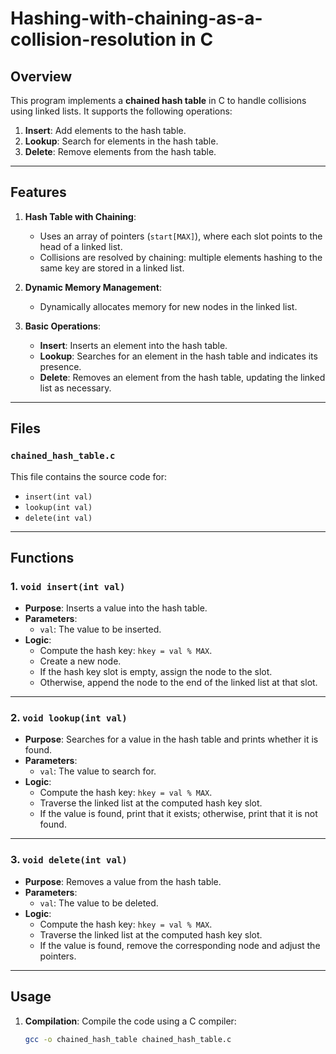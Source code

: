 # Hashing-with-chaining-as-a-collision-resolution in C

## Overview
This program implements a **chained hash table** in C to handle collisions using linked lists. It supports the following operations:
1. **Insert**: Add elements to the hash table.
2. **Lookup**: Search for elements in the hash table.
3. **Delete**: Remove elements from the hash table.

---

## Features

1. **Hash Table with Chaining**:  
   - Uses an array of pointers (`start[MAX]`), where each slot points to the head of a linked list.
   - Collisions are resolved by chaining: multiple elements hashing to the same key are stored in a linked list.

2. **Dynamic Memory Management**:  
   - Dynamically allocates memory for new nodes in the linked list.

3. **Basic Operations**:  
   - **Insert**: Inserts an element into the hash table.
   - **Lookup**: Searches for an element in the hash table and indicates its presence.
   - **Delete**: Removes an element from the hash table, updating the linked list as necessary.

---

## Files

### `chained_hash_table.c`
This file contains the source code for:
- `insert(int val)`
- `lookup(int val)`
- `delete(int val)`

---

## Functions

### 1. `void insert(int val)`
- **Purpose**: Inserts a value into the hash table.
- **Parameters**:
  - `val`: The value to be inserted.
- **Logic**:
  - Compute the hash key: `hkey = val % MAX`.
  - Create a new node.
  - If the hash key slot is empty, assign the node to the slot.
  - Otherwise, append the node to the end of the linked list at that slot.

---

### 2. `void lookup(int val)`
- **Purpose**: Searches for a value in the hash table and prints whether it is found.
- **Parameters**:
  - `val`: The value to search for.
- **Logic**:
  - Compute the hash key: `hkey = val % MAX`.
  - Traverse the linked list at the computed hash key slot.
  - If the value is found, print that it exists; otherwise, print that it is not found.

---

### 3. `void delete(int val)`
- **Purpose**: Removes a value from the hash table.
- **Parameters**:
  - `val`: The value to be deleted.
- **Logic**:
  - Compute the hash key: `hkey = val % MAX`.
  - Traverse the linked list at the computed hash key slot.
  - If the value is found, remove the corresponding node and adjust the pointers.

---

## Usage

1. **Compilation**: Compile the code using a C compiler:
   ```bash
   gcc -o chained_hash_table chained_hash_table.c

